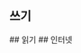 ## 쓰기
<uses-permission android:name="android.permission.WRITE_EXTERNAL_STORAGE" />
## 읽기
<uses-permission android:name="android.permission.READ_EXTERNAL_STORAGE" />
## 인터넷
<uses-permission android:name="android.permission.INTERNET" />
